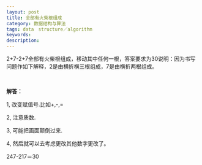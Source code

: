 ```yaml
---
layout: post
title: 全部有火柴根组成
category: 数据结构与算法
tags: data　structure／algorithm
keywords: 
description: 
---
```


2+7-2+7全部有火柴根组成，移动其中任何一根，答案要求为30说明：因为书写问题作如下解释，2是由横折横三根组成，7是由横折两根组成。

 

**解答：**

1, 改变赋值号.比如+,-,=

2, 注意质数.

3, 可能把画面颠倒过来.

4, 然后就可以去考虑更改其他数字更改了。

247-217＝30










